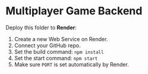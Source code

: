 # Multiplayer Game Backend

Deploy this folder to **Render**:

1. Create a new Web Service on Render.
2. Connect your GitHub repo.
3. Set the build command: `npm install`
4. Set the start command: `npm start`
5. Make sure `PORT` is set automatically by Render.
